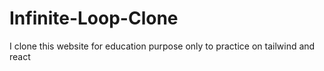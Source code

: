 # Infinite-Loop-Clone
I clone this website for education purpose only to practice on tailwind and react 

